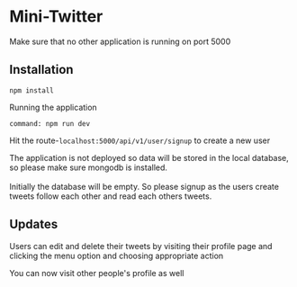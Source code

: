 # Mini-Twitter

Make sure that no other application is running on port 5000

## Installation
```npm
npm install
```

Running the application
```npm
command: npm run dev
```
Hit the route-``` localhost:5000/api/v1/user/signup ``` to create a new user

<p>The application is not deployed so data will be stored in the local database, so please make sure mongodb is installed.<br>
<br>Initially the database will be empty. So please signup as the users create tweets follow each other and read each others tweets.</p>

## Updates

Users can edit and delete their tweets by visiting their profile page and clicking the menu option and choosing appropriate action

You can now visit other people's profile as well
